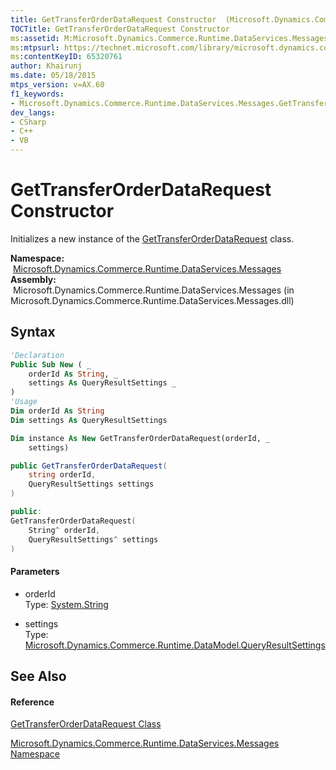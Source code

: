 ```yaml
---
title: GetTransferOrderDataRequest Constructor  (Microsoft.Dynamics.Commerce.Runtime.DataServices.Messages)
TOCTitle: GetTransferOrderDataRequest Constructor
ms:assetid: M:Microsoft.Dynamics.Commerce.Runtime.DataServices.Messages.GetTransferOrderDataRequest.#ctor(System.String,Microsoft.Dynamics.Commerce.Runtime.DataModel.QueryResultSettings)
ms:mtpsurl: https://technet.microsoft.com/library/microsoft.dynamics.commerce.runtime.dataservices.messages.gettransferorderdatarequest.gettransferorderdatarequest(v=AX.60)
ms:contentKeyID: 65320761
author: Khairunj
ms.date: 05/18/2015
mtps_version: v=AX.60
f1_keywords:
- Microsoft.Dynamics.Commerce.Runtime.DataServices.Messages.GetTransferOrderDataRequest.#ctor
dev_langs:
- CSharp
- C++
- VB
---
```


# GetTransferOrderDataRequest Constructor

Initializes a new instance of the [GetTransferOrderDataRequest](gettransferorderdatarequest-class-microsoft-dynamics-commerce-runtime-dataservices-messages.md) class.

**Namespace:**  [Microsoft.Dynamics.Commerce.Runtime.DataServices.Messages](microsoft-dynamics-commerce-runtime-dataservices-messages-namespace.md)  
**Assembly:**  Microsoft.Dynamics.Commerce.Runtime.DataServices.Messages (in Microsoft.Dynamics.Commerce.Runtime.DataServices.Messages.dll)

## Syntax

``` vb
'Declaration
Public Sub New ( _
    orderId As String, _
    settings As QueryResultSettings _
)
'Usage
Dim orderId As String
Dim settings As QueryResultSettings

Dim instance As New GetTransferOrderDataRequest(orderId, _
    settings)
```

``` csharp
public GetTransferOrderDataRequest(
    string orderId,
    QueryResultSettings settings
)
```

``` c++
public:
GetTransferOrderDataRequest(
    String^ orderId, 
    QueryResultSettings^ settings
)
```

#### Parameters

  - orderId  
    Type: [System.String](https://technet.microsoft.com/library/s1wwdcbf\(v=ax.60\))  

<!-- end list -->

  - settings  
    Type: [Microsoft.Dynamics.Commerce.Runtime.DataModel.QueryResultSettings](queryresultsettings-class-microsoft-dynamics-commerce-runtime-datamodel.md)  

## See Also

#### Reference

[GetTransferOrderDataRequest Class](gettransferorderdatarequest-class-microsoft-dynamics-commerce-runtime-dataservices-messages.md)

[Microsoft.Dynamics.Commerce.Runtime.DataServices.Messages Namespace](microsoft-dynamics-commerce-runtime-dataservices-messages-namespace.md)

